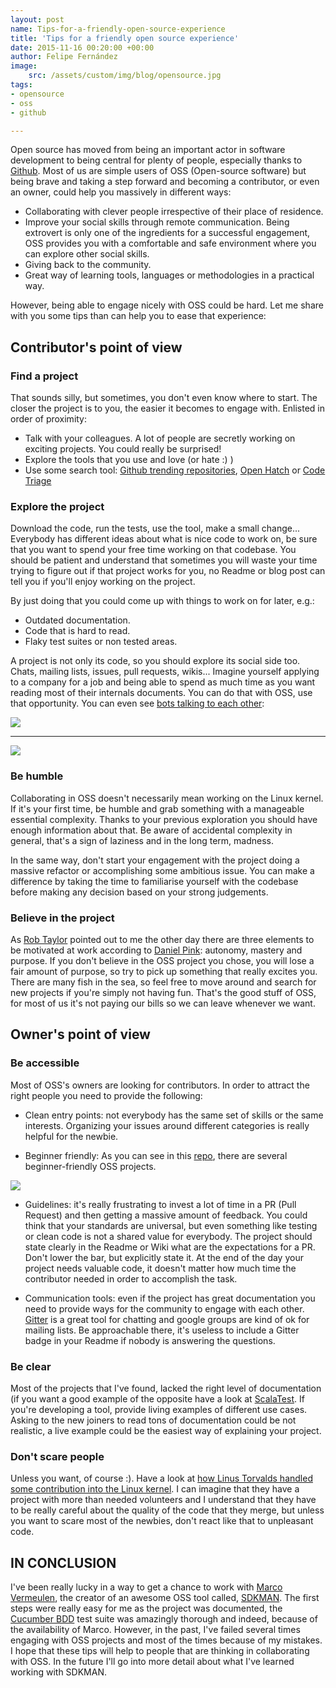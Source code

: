 ```yaml
---
layout: post
name: Tips-for-a-friendly-open-source-experience
title: 'Tips for a friendly open source experience'
date: 2015-11-16 00:20:00 +00:00
author: Felipe Fernández
image:
    src: /assets/custom/img/blog/opensource.jpg
tags:
- opensource
- oss
- github

---
```


Open source has moved from being an important actor in software development to being central for plenty of people, especially thanks to [Github](https://github.com). Most of us are simple users of OSS (Open-source software) but being brave and taking a step forward and becoming a contributor, or even an owner, could help you massively in different ways:

* Collaborating with clever people irrespective of their place of residence.
* Improve your social skills through remote communication. Being extrovert is only one of the ingredients for a successful engagement, OSS provides you with a comfortable and safe environment where you can explore other social skills.
* Giving back to the community.
* Great way of learning tools, languages or methodologies in a practical way.

However, being able to engage nicely with OSS could be hard. Let me share with you some tips than can help you to ease that experience:

## **Contributor's point of view**

### Find a project

That sounds silly, but sometimes, you don't even know where to start. The closer the project is to you, the easier it becomes to engage with. Enlisted in order of proximity:

* Talk with your colleagues. A lot of people are secretly working on exciting projects. You could really be surprised!
* Explore the tools that you use and love (or hate :) )
* Use some search tool: [Github trending repositories](https://help.github.com/articles/where-can-i-find-open-source-projects-to-work-on/), [Open Hatch](https://openhatch.org/) or [Code Triage](http://www.codetriage.com/)

### Explore the project

Download the code, run the tests, use the tool, make a small change... Everybody has different ideas about what is nice code to work on, be sure that you want to spend your free time working on that codebase. You should be patient and understand that sometimes you will waste your time trying to figure out if that project works for you, no Readme or blog post can tell you if you'll enjoy working on the project.

By just doing that you could come up with things to work on for later, e.g.:

 * Outdated documentation.
 * Code that is hard to read.
 * Flaky test suites or non tested areas.

A project is not only its code, so you should explore its social side too. Chats, mailing lists, issues, pull requests, wikis... Imagine yourself applying to a company for a job and being able to spend as much time as you want reading most of their internals documents. You can do that with OSS, use that opportunity. You can even see [bots talking to each other](https://github.com/ampproject/amphtml/pull/484):


<img src="{{ site.baseurl }}/assets/custom/img/blog/first-robot.png" class="img-fluid" />

-----------

<img src="{{ site.baseurl }}/assets/custom/img/blog/second-robot.png" class="img-fluid" />


### Be humble

Collaborating in OSS doesn't necessarily mean working on the Linux kernel. If it's your first time, be humble and grab something with a manageable essential complexity. Thanks to your previous exploration you should have enough information about that. Be aware of accidental complexity in general, that's a sign of laziness and in the long term, madness.

In the same way, don't start your engagement with the project doing a massive refactor or accomplishing some ambitious issue. You can make a difference by taking the time to familiarise yourself with the codebase before making any decision based on your strong judgements.

### Believe in the project

As [Rob Taylor](https://twitter.com/roberttaylor426) pointed out to me the other day there are three elements to be motivated at work according to [Daniel Pink](http://deliveringhappiness.com/the-motivation-trifecta-autonomy-mastery-and-purpose/): autonomy, mastery and purpose. If you don't believe in the OSS project you chose, you will lose a fair amount of purpose, so try to pick up something that really excites you. There are many fish in the sea, so feel free to move around and search for new projects if you're simply not having fun. That's the good stuff of OSS, for most of us it's not paying our bills so we can leave whenever we want.

## **Owner's point of view**

### Be accessible

Most of OSS's owners are looking for contributors. In order to attract the right people you need to provide the following:

* Clean entry points: not everybody has the same set of skills or the same interests. Organizing your issues around different categories is really helpful for the newbie.

* Beginner friendly: As you can see in this [repo](https://github.com/MunGell/awesome-for-beginners), there are several beginner-friendly OSS projects.


<img src="{{ site.baseurl }}/assets/custom/img/blog/labels.png" class="img-fluid" />


* Guidelines: it's really frustrating to invest a lot of time in a PR (Pull Request) and then getting a massive amount of feedback. You could think that your standards are universal, but even something like testing or clean code is not a shared value for everybody. The project should state clearly in the Readme or Wiki what are the expectations for a PR. Don't lower the bar, but explicitly state it. At the end of the day your project needs valuable code, it doesn't matter how much time the contributor needed in order to accomplish the task.

* Communication tools: even if the project has great documentation you need to provide ways for the community to engage with each other. [Gitter](https://gitter.im/) is a great tool for chatting and google groups are kind of ok for mailing lists. Be approachable there, it's useless to include a Gitter badge in your Readme if nobody is answering the questions.

### Be clear

Most of the projects that I've found, lacked the right level of documentation (if you want a good example of the opposite have a look at [ScalaTest](http://www.scalatest.org/). If you're developing a tool, provide living examples of different use cases. Asking to the new joiners to read tons of documentation could be not realistic, a live example could be the easiest way of explaining your project.

### Don't scare people

Unless you want, of course :). Have a look at [how Linus Torvalds handled some contribution into the Linux kernel](http://www.theregister.co.uk/2014/04/05/torvalds_sievers_dust_up). I can imagine that they have a project with more than needed volunteers and I understand that they have to be really careful about the quality of the code that they merge, but unless you want to scare most of the newbies, don't react like that to unpleasant code.


## IN CONCLUSION

I've been really lucky in a way to get a chance to work with [Marco Vermeulen](https://github.com/marcoVermeulen), the creator of an awesome OSS tool called, [SDKMAN](http://sdkman.io). The first steps were really easy for me as the project was documented, the [Cucumber BDD](https://cucumber.io/) test suite was amazingly thorough and indeed, because of the availability of Marco. However, in the past, I've failed several times engaging with OSS projects and most of the times because of my mistakes. I hope that these tips will help to people that are thinking in collaborating with OSS. In the future I'll go into more detail about what I've learned working with SDKMAN.
